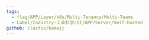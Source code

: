 ```yaml
---
tags:
  - flag/APP/Layer/k8s/Multi-Tenancy/Multi-Teams
  - Label/Industry-工业科学/IT/APP/Server/Self-hosted
github: clastix/kamaji
---
```

